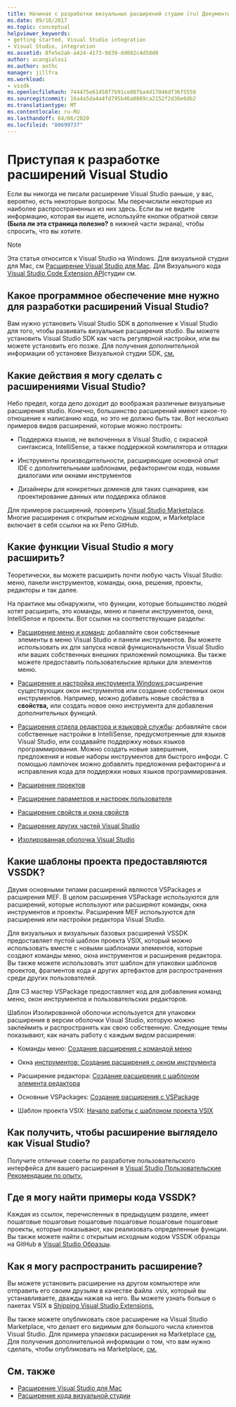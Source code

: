 ```yaml
---
title: Начиная с разработки визуальных расширений студии (ru) Документы Майкрософт
ms.date: 09/18/2017
ms.topic: conceptual
helpviewer_keywords:
- getting started, Visual Studio integration
- Visual Studio, integration
ms.assetid: 8fe5e2ab-a424-4173-9d39-dd082c4d58d0
author: acangialosi
ms.author: anthc
manager: jillfra
ms.workload:
- vssdk
ms.openlocfilehash: 744475e61458f7b91ce08fba4d17046df36f5558
ms.sourcegitcommit: 16a4a5da4a4fd795b46a0869ca2152f2d36e6db2
ms.translationtype: MT
ms.contentlocale: ru-RU
ms.lasthandoff: 04/06/2020
ms.locfileid: "80699737"
---
```

# <a name="starting-to-develop-visual-studio-extensions"></a>Приступая к разработке расширений Visual Studio

Если вы никогда не писали расширение Visual Studio раньше, у вас, вероятно, есть некоторые вопросы. Мы перечислили некоторые из наиболее распространенных из них здесь. Если вы не видите информацию, которая вы ищете, используйте кнопки обратной связи **(Была ли эта страница полезно?** в нижней части экрана), чтобы спросить, что вы хотите.

> [!NOTE]
> Эта статья относится к Visual Studio на Windows. Для визуальной студии для Mac, см [Расширение Visual Studio для Mac](/visualstudio/mac/extending-visual-studio-mac). Для Визуального кода [Visual Studio Code Extension API](https://code.visualstudio.com/api)студии см.

## <a name="what-software-do-i-need-to-develop-visual-studio-extensions"></a>Какое программное обеспечение мне нужно для разработки расширений Visual Studio?

Вам нужно установить Visual Studio SDK в дополнение к Visual Studio для того, чтобы развивать визуальные расширения studio. Вы можете установить Visual Studio SDK как часть регулярной настройки, или вы можете установить его позже. Для получения дополнительной информации об установке Визуальной студии SDK, [см.](../extensibility/visual-studio-sdk.md)

## <a name="what-kinds-of-things-can-i-do-with-visual-studio-extensions"></a>Какие действия я могу сделать с расширениями Visual Studio?

Небо предел, когда дело доходит до воображая различные визуальные расширения studio. Конечно, большинство расширений имеют какое-то отношение к написанию кода, но это не должно быть так. Вот несколько примеров видов расширений, которые можно построить:

- Поддержка языков, не включенных в Visual Studio, с окраской синтаксиса, IntelliSense, а также поддержкой компилятора и отладки

- Инструменты производительности, расширяющие основной опыт IDE с дополнительными шаблонами, рефакторингом кода, новыми диалогами или окнами инструментов

- Дизайнеры для конкретных доменов для таких сценариев, как проектирование данных или поддержка облаков

Для примеров расширений, проверить [Visual Studio Marketplace](https://marketplace.visualstudio.com/vs). Многие расширения с открытым исходным кодом, и Marketplace включает в себя ссылки на их Репо GitHub.

## <a name="which-visual-studio-features-can-i-extend"></a>Какие функции Visual Studio я могу расширить?

Теоретически, вы можете расширить почти любую часть Visual Studio: меню, панели инструментов, команды, окна, решения, проекты, редакторы и так далее.

На практике мы обнаружили, что функции, которые большинство людей хотят расширить, это команды, меню и панели инструментов, окна, IntelliSense и проекты. Вот ссылки на соответствующие разделы:

- [Расширение меню и команд](../extensibility/extending-menus-and-commands.md): добавляйте свои собственные элементы в меню Visual Studio и панели инструментов. Вы можете использовать их для запуска новой функциональности Visual Studio или ваших собственных внешних приложений помощника. Вы также можете предоставить пользовательские ярлыки для элементов меню.

- [Расширение и настройка инструмента Windows:](../extensibility/extending-and-customizing-tool-windows.md)расширение существующих окон инструментов или создание собственных окон инструментов. Например, можно добавить новые свойства в **свойства,** или создать новое окно инструмента для добавления дополнительных функций.

- [Расширения отдела редактора и языковой службы](../extensibility/editor-and-language-service-extensions.md): добавляйте свои собственные настройки в IntelliSense, предусмотренные для языков Visual Studio, или создавайте поддержку новых языков программирования. Можно создать новые завершения, предложения и новые наборы инструментов для быстрого инфоди. С помощью лампочек можно добавлять предложения рефакторинга и исправления кода для поддержки новых языков программирования.

- [Расширение проектов](../extensibility/extending-projects.md)

- [Расширение параметров и настроек пользователя](../extensibility/extending-user-settings-and-options.md)

- [Расширение свойств и окна свойств](../extensibility/extending-properties-and-the-property-window.md)

- [Расширение других частей Visual Studio](../extensibility/extending-other-parts-of-visual-studio.md)

- [Изолированная оболочка Visual Studio](https://visualstudio.microsoft.com/vs/older-downloads/isolated-shell/)

## <a name="what-project-templates-are-provided-by-the-vssdk"></a><a name="BKMK_ProjectTemplate"></a>Какие шаблоны проекта предоставляются VSSDK?
 Двумя основными типами расширений являются VSPackages и расширения MEF. В целом расширения VSPackage используются для расширений, которые используют или расширяют команды, окна инструментов и проекты. Расширения MEF используются для расширения или настройки редактора Visual Studio.

 Для визуальных и визуальных базовых расширений VSSDK предоставляет пустой шаблон проекта VSIX, который можно использовать вместе с новыми шаблонами элементов, которые создают команды меню, окна инструментов и расширения редактора. Вы также можете использовать этот шаблон для упаковки шаблонов проектов, фрагментов кода и других артефактов для распространения среди других пользователей.

 Для СЗ мастер VSPackage предоставляет код для добавления команд меню, окон инструментов и пользовательских редакторов.

 Шаблон Изолированной оболочки используется для упаковки расширения в версии оболочки Visual Studio, которую можно заклеймить и распространять как свою собственную. Следующие темы показывают, как начать работу с каждым видом расширения:

- Команды меню: [Создание расширения с командой меню](../extensibility/creating-an-extension-with-a-menu-command.md)

- Окна [инструментов: Создание расширения с окном инструмента](../extensibility/creating-an-extension-with-a-tool-window.md)

- Расширение редактора: [Создание расширения с шаблоном элемента редактора](../extensibility/creating-an-extension-with-an-editor-item-template.md)

- Основные VSPackages: [Создание расширения с VSPackage](../extensibility/creating-an-extension-with-a-vspackage.md)

- Шаблон проекта VSIX: [Начало работы с шаблоном проекта VSIX](../extensibility/getting-started-with-the-vsix-project-template.md)

## <a name="how-do-i-get-my-extension-to-look-like-visual-studio"></a>Как получить, чтобы расширение выглядело как Visual Studio?
 Получите отличные советы по разработке пользовательского интерфейса для вашего расширения в [Visual Studio Пользовательские Рекомендации по опыту.](../extensibility/ux-guidelines/visual-studio-user-experience-guidelines.md)

## <a name="where-can-i-find-examples-of-vssdk-code"></a>Где я могу найти примеры кода VSSDK?
 Каждая из ссылок, перечисленных в предыдущем разделе, имеет пошаговые пошаговые пошаговые пошаговые пошаговые пошаговые проекты, которые показывают, как реализовать определенные функции. Вы также можете найти с открытым исходным кодом VSSDK образцы на GitHub в [Visual Studio Образцы](https://github.com/Microsoft/VSSDK-Extensibility-Samples).

## <a name="how-can-i-distribute-my-extension"></a>Как я могу распространить расширение?
 Вы можете установить расширение на другом компьютере или отправить его своим друзьям в качестве файла .vsix, который вы устанавливаете, дважды нажав на него. Вы можете узнать больше о пакетах VSIX в [Shipping Visual Studio Extensions.](../extensibility/shipping-visual-studio-extensions.md)

 Вы также можете опубликовать свое расширение на Visual Studio Marketplace, что делает его видимым для большого числа клиентов Visual Studio. Для примера упаковки расширения на Marketplace [см.](../extensibility/walkthrough-publishing-a-visual-studio-extension.md) Для получения дополнительной информации о том, что вам нужно сделать, чтобы опубликовать на Marketplace, [см.](/azure/devops/extend/overview?view=vsts)

## <a name="see-also"></a>См. также

- [Расширение Visual Studio для Mac](/visualstudio/mac/extending-visual-studio-mac)
- [Расширение кода визуальной студии](https://code.visualstudio.com/api)

